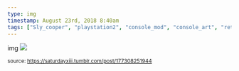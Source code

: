 ```yaml
---
type: img
timestamp: August 23rd, 2018 8:40am
tags: ["Sly_cooper", "playstation2", "console_mod", "console_art", "retro_games", "art"]
---
```

img
<img src="https://saturdayxiii.github.io/media/177308251944.jpg"/>

      
      
      
      
  
<small>source: https://saturdayxiii.tumblr.com/post/177308251944</small>
